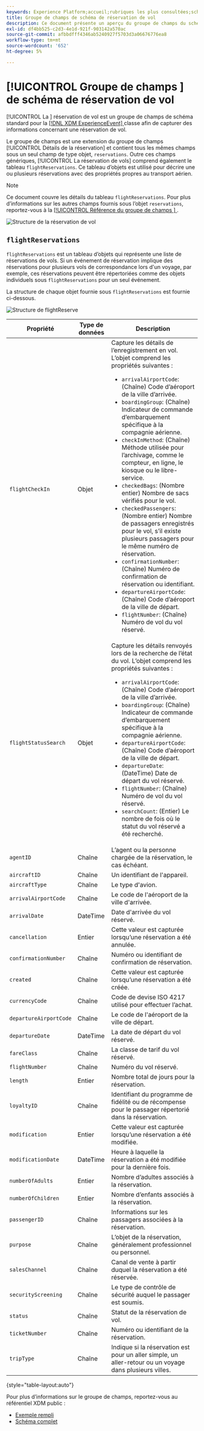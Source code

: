 ```yaml
---
keywords: Experience Platform;accueil;rubriques les plus consultées;schéma;XDM;ExperienceEvent;champs;schémas;schémas;conception de schéma;groupe de champs;groupe de champs;réservation;vol;
title: Groupe de champs de schéma de réservation de vol
description: Ce document présente un aperçu du groupe de champs du schéma de réservation de vol.
exl-id: df4bb525-c2d3-4e1d-921f-903142a570ac
source-git-commit: afbbdfff4346ab5240927f5703d3a06676776ea8
workflow-type: tm+mt
source-wordcount: '652'
ht-degree: 5%

---
```


# [!UICONTROL Groupe de champs ] de schéma de réservation de vol

[!UICONTROL La ] réservation de vol est un groupe de champs de schéma standard pour la  [[!DNL XDM ExperienceEvent] ](../../classes/experienceevent.md) classe afin de capturer des informations concernant une réservation de vol.

Le groupe de champs est une extension du groupe de champs [!UICONTROL Détails de la réservation] et contient tous les mêmes champs sous un seul champ de type objet, `reservations`. Outre ces champs génériques, [!UICONTROL La réservation de vols] comprend également le tableau `flightReservations`. Ce tableau d’objets est utilisé pour décrire une ou plusieurs réservations avec des propriétés propres au transport aérien.

>[!NOTE]
>
>Ce document couvre les détails du tableau `flightReservations`. Pour plus d’informations sur les autres champs fournis sous l’objet `reservations`, reportez-vous à la [[!UICONTROL Référence du groupe de champs ] ](./reservation-details.md).

![Structure de la réservation de vol](../../images/field-groups/flight-reservation/structure.png)

## `flightReservations`

`flightReservations` est un tableau d’objets qui représente une liste de réservations de vols. Si un événement de réservation implique des réservations pour plusieurs vols de correspondance lors d&#39;un voyage, par exemple, ces réservations peuvent être répertoriées comme des objets individuels sous `flightReservations` pour un seul événement.

La structure de chaque objet fournie sous `flightReservations` est fournie ci-dessous.

![Structure de flightReserve](../../images/field-groups/flight-reservation/flightReservations.png)

| Propriété | Type de données | Description |
| --- | --- | --- |
| `flightCheckIn` | Objet | Capture les détails de l’enregistrement en vol. L’objet comprend les propriétés suivantes :<ul><li>`arrivalAirportCode`: (Chaîne) Code d’aéroport de la ville d’arrivée.</li><li>`boardingGroup`: (Chaîne) Indicateur de commande d’embarquement spécifique à la compagnie aérienne.</li><li>`checkInMethod`: (Chaîne) Méthode utilisée pour l’archivage, comme le compteur, en ligne, le kiosque ou le libre-service.</li><li>`checkedBags`: (Nombre entier) Nombre de sacs vérifiés pour le vol.</li><li>`checkedPassengers`: (Nombre entier) Nombre de passagers enregistrés pour le vol, s’il existe plusieurs passagers pour le même numéro de réservation.</li><li>`confirmationNumber`: (Chaîne) Numéro de confirmation de réservation ou identifiant.</li><li>`departureAirportCode`: (Chaîne) Code d’aéroport de la ville de départ.</li><li>`flightNumber`: (Chaîne) Numéro de vol du vol réservé.</li></ul> |
| `flightStatusSearch` | Objet | Capture les détails renvoyés lors de la recherche de l’état du vol. L’objet comprend les propriétés suivantes :<ul><li>`arrivalAirportCode`: (Chaîne) Code d’aéroport de la ville d’arrivée.</li><li>`boardingGroup`: (Chaîne) Indicateur de commande d’embarquement spécifique à la compagnie aérienne.</li><li>`departureAirportCode`: (Chaîne) Code d’aéroport de la ville de départ.</li><li>`departureDate`: (DateTime) Date de départ du vol réservé.</li><li>`flightNumber`: (Chaîne) Numéro de vol du vol réservé.</li><li>`searchCount`: (Entier) Le nombre de fois où le statut du vol réservé a été recherché.</li></ul> |
| `agentID` | Chaîne | L’agent ou la personne chargée de la réservation, le cas échéant. |
| `aircraftID` | Chaîne | Un identifiant de l&#39;appareil. |
| `aircraftType` | Chaîne | Le type d&#39;avion. |
| `arrivalAirportCode` | Chaîne | Le code de l&#39;aéroport de la ville d&#39;arrivée. |
| `arrivalDate` | DateTime | Date d&#39;arrivée du vol réservé. |
| `cancellation` | Entier | Cette valeur est capturée lorsqu’une réservation a été annulée. |
| `confirmationNumber` | Chaîne | Numéro ou identifiant de confirmation de réservation. |
| `created` | Chaîne | Cette valeur est capturée lorsqu’une réservation a été créée. |
| `currencyCode` | Chaîne | Code de devise ISO 4217 utilisé pour effectuer l’achat. |
| `departureAirportCode` | Chaîne | Le code de l&#39;aéroport de la ville de départ. |
| `departureDate` | DateTime | La date de départ du vol réservé. |
| `fareClass` | Chaîne | La classe de tarif du vol réservé. |
| `flightNumber` | Chaîne | Numéro du vol réservé. |
| `length` | Entier | Nombre total de jours pour la réservation. |
| `loyaltyID` | Chaîne | Identifiant du programme de fidélité ou de récompense pour le passager répertorié dans la réservation. |
| `modification` | Entier | Cette valeur est capturée lorsqu’une réservation a été modifiée. |
| `modificationDate` | DateTime | Heure à laquelle la réservation a été modifiée pour la dernière fois. |
| `numberOfAdults` | Entier | Nombre d’adultes associés à la réservation. |
| `numberOfChildren` | Entier | Nombre d’enfants associés à la réservation. |
| `passengerID` | Chaîne | Informations sur les passagers associées à la réservation. |
| `purpose` | Chaîne | L’objet de la réservation, généralement professionnel ou personnel. |
| `salesChannel` | Chaîne | Canal de vente à partir duquel la réservation a été réservée. |
| `securityScreening` | Chaîne | Le type de contrôle de sécurité auquel le passager est soumis. |
| `status` | Chaîne | Statut de la réservation de vol. |
| `ticketNumber` | Chaîne | Numéro ou identifiant de la réservation. |
| `tripType` | Chaîne | Indique si la réservation est pour un aller simple, un aller-retour ou un voyage dans plusieurs villes. |

{style=&quot;table-layout:auto&quot;}

Pour plus d’informations sur le groupe de champs, reportez-vous au référentiel XDM public :

* [Exemple rempli](https://github.com/adobe/xdm/blob/master/components/fieldgroups/experience-event/industry-verticals/experienceevent-flight-reservation.example.1.json)
* [Schéma complet](https://github.com/adobe/xdm/blob/master/components/fieldgroups/experience-event/industry-verticals/experienceevent-flight-reservation.schema.json)
